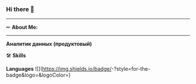 ### Hi there 👋
____________________

✏ **About Me:**
____________________
**Аналитик данных (продуктовый)**

🛠️ **Skills**

**Languages**
![<Badge Name>](https://img.shields.io/badge/<Badge Text>-<Background Color>?style=for-the-badge&logo=<Icon Name>&logoColor=<Logo Color>)
